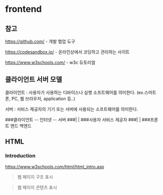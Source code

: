 # frontend

## 참고 

https://github.com/ - 개발 협업 도구 

https://codesandbox.io/ - 온라인상에서 코딩하고 관리하는 사이트 

https://www.w3schools.com/ - w3c 듀토리얼

## 클라이언트 서버 모델

클라이언트 : 사용자가 사용하는 디바이스나 실행 소프트웨어를 의미한다. (ex.스마트폰, PC, 웹 브라우저, application 등..)

서버 : 서비스 제공자의 기기 또는 서버에 사용되는 소프트웨어를 의미한다. 

###클라이언트 -- 인터넷 -- 서버
   ###|                    |
 ###사용자            서비스 제공자
   ###|                    | 
###프론트 엔드            백엔드


## HTML

### Introduction

https://www.w3schools.com/html/html_intro.asp

> 웹 페이지 구조 표시

> 웹 페이지 콘텐츠 표시 
